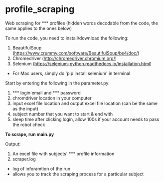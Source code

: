 # profile_scraping
Web scraping for *** profiles (hidden words decodable from the code, the same applies to the ones below) 

To run the code, you need to install/download the following:
1) BeautifulSoup (https://www.crummy.com/software/BeautifulSoup/bs4/doc/)
2) Chromedriver (http://chromedriver.chromium.org/)
3) Selenium (https://selenium-python.readthedocs.io/installation.html)
  -  For Mac users, simply do 'pip install selenium' in terminal

Start by entering the following in the parameter.py:
1) *** login email and *** password
2) chromdriver location in your computer
3) input excel file location and output excel file location (can be the same as the input) 
4) subject number that you want to start & end with
5) sleep time after clicking login, allow 100s if your account needs to pass the robot check

**To scrape, run main.py**

Output:
1) An excel file with subjects' *** profile information
2) scraper.log 
  - log of inforamtion of the run
  - allows you to track the scraping process for a particular subject

